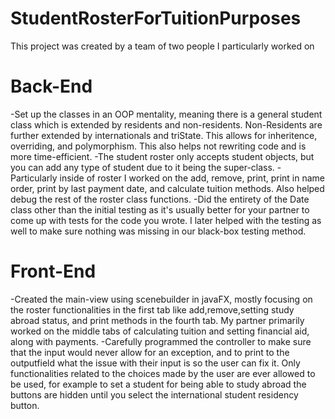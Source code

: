 # StudentRosterForTuitionPurposes

This project was created by a team of two people I particularly worked on

# Back-End

-Set up the classes in an OOP mentality, meaning there is a general student class which is extended by residents and non-residents. Non-Residents are further extended by internationals and triState. This allows for inheritence, overriding, and polymorphism. This also helps not rewriting code and is more time-efficient.
-The student roster only accepts student objects, but you can add any type of student due to it being the super-class.
-Particularly inside of roster I worked on the add, remove, print, print in name order, print by last payment date, and calculate tuition methods. Also helped debug the rest of the roster class functions.
-Did the entirety of the Date class other than the initial testing as it's usually better for your partner to come up with tests for the code you wrote. I later helped with the testing as well to make sure nothing was missing in our black-box testing method.

# Front-End

-Created the main-view using scenebuilder in javaFX, mostly focusing on the roster functionalities in the first tab like add,remove,setting study abroad status, and print methods in the fourth tab. My partner primarily worked on the middle tabs of calculating tuition and setting financial aid, along with payments. 
-Carefully programmed the controller to make sure that the input would never allow for an exception, and to print to the outputfield what the issue with their input is so the user can fix it. Only functionalities related to the choices made by the user are ever allowed to be used, for example to set a student for being able to study abroad the buttons are hidden until you select the international student residency button. 
